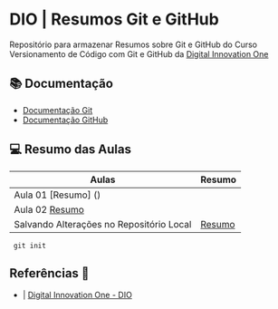 
# DIO | Resumos Git e GitHub

Repositório para armazenar Resumos sobre Git e GitHub do Curso Versionamento de Código com Git e GitHub da [Digital Innovation One](https://web.dio.me/)

## 📚 Documentação
- [Documentação Git](https://git-scm.com/doc)
- [Documentação GitHub](https://docs.github.com)

## 💻 Resumo das Aulas
| Aulas | Resumo
|-------|----------|
|Aula 01 [Resumo] ()
| Aula 02 [Resumo]()
 Salvando Alterações no Repositório Local | [Resumo](https://web.dio.me/course/versionamento-de-codigo-com-git-e-github/learning/599dd3dd-d189-474f-a55c-22f37b4472da?back=/track/potencia-tech-ifood-desenvolvimento-de-jogos&tab=undefined&moduleId=undefined) |

```
 git init

```

## Referências 🔎
- | [Digital Innovation One - DIO](https://web.dio.me/)
